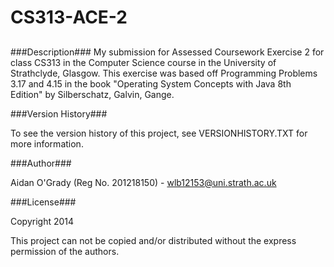 CS313-ACE-2
===========
##
###Description###
My submission for Assessed Coursework Exercise 2 for class CS313 in the Computer
Science course in the University of Strathclyde, Glasgow. This exercise was
based off Programming Problems 3.17 and 4.15 in the book "Operating System
Concepts with Java 8th Edition" by Silberschatz, Galvin, Gange.


###Version History###

To see the version history of this project, see VERSIONHISTORY.TXT for more
information.


###Author###

Aidan O'Grady (Reg No. 201218150) - wlb12153@uni.strath.ac.uk


###License###

Copyright 2014 

This project can not be copied and/or distributed without the express permission of the authors.
